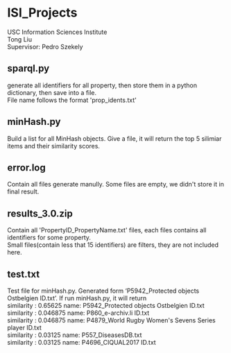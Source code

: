 # ISI_Projects
USC Information Sciences Institute  
Tong Liu  
Supervisor: Pedro Szekely  

## sparql.py
generate all identifiers for all property, then store them in a python dictionary, then save into a file.  
File name follows the format 'prop_idents.txt'

## minHash.py
Build a list for all MinHash objects. Give a file, it will return the top 5 silimiar items and their similarity scores.

## error.log
Contain all files generate manully. Some files are empty, we didn't store it in final result.

## results_3.0.zip
Contain all 'PropertyID_PropertyName.txt' files, each files contains all identifiers for some property.  
Small files(contain less that 15 identifiers) are filters, they are not included here.

## test.txt
Test file for minHash.py. Generated form ‘P5942_Protected objects Ostbelgien ID.txt’. If run minHash.py, it will return  
similarity : 0.65625 name: P5942_Protected objects Ostbelgien ID.txt  
similarity : 0.046875 name: P860_e-archiv.li ID.txt  
similarity : 0.046875 name: P4879_World Rugby Women's Sevens Series player ID.txt  
similarity : 0.03125 name: P557_DiseasesDB.txt  
similarity : 0.03125 name: P4696_CIQUAL2017 ID.txt  
